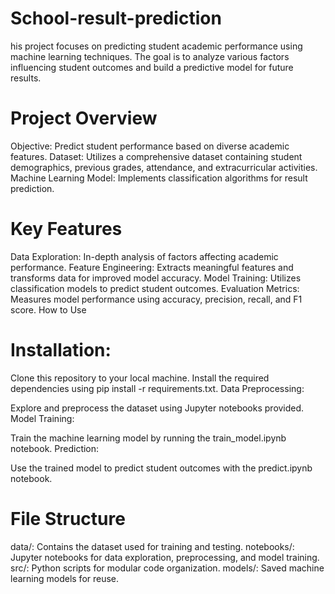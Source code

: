 # School-result-prediction
his project focuses on predicting student academic performance using machine learning techniques. The goal is to analyze various factors influencing student outcomes and build a predictive model for future results.
# Project Overview
Objective: Predict student performance based on diverse academic features.
Dataset: Utilizes a comprehensive dataset containing student demographics, previous grades, attendance, and extracurricular activities.
Machine Learning Model: Implements classification algorithms for result prediction.
# Key Features
Data Exploration: In-depth analysis of factors affecting academic performance.
Feature Engineering: Extracts meaningful features and transforms data for improved model accuracy.
Model Training: Utilizes classification models to predict student outcomes.
Evaluation Metrics: Measures model performance using accuracy, precision, recall, and F1 score.
How to Use
# Installation:

Clone this repository to your local machine.
Install the required dependencies using pip install -r requirements.txt.
Data Preprocessing:

Explore and preprocess the dataset using Jupyter notebooks provided.
Model Training:

Train the machine learning model by running the train_model.ipynb notebook.
Prediction:

Use the trained model to predict student outcomes with the predict.ipynb notebook.
# File Structure
data/: Contains the dataset used for training and testing.
notebooks/: Jupyter notebooks for data exploration, preprocessing, and model training.
src/: Python scripts for modular code organization.
models/: Saved machine learning models for reuse.
